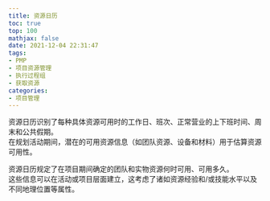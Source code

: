 ```yaml
---
title: 资源日历
toc: true
top: 100
mathjax: false
date: 2021-12-04 22:31:47
tags:
- PMP
- 项目资源管理
- 执行过程组
- 获取资源
categories:
- 项目管理
---
```

资源日历识别了每种具体资源可用时的工作日、班次、正常营业的上下班时间、周末和公共假期。  
在规划活动期间，潜在的可用资源信息（如团队资源、设备和材料）用于估算资源可用性。

资源日历规定了在项目期间确定的团队和实物资源何时可用、可用多久。  
这些信息可以在活动或项目层面建立，这考虑了诸如资源经验和/或技能水平以及不同地理位置等属性。
